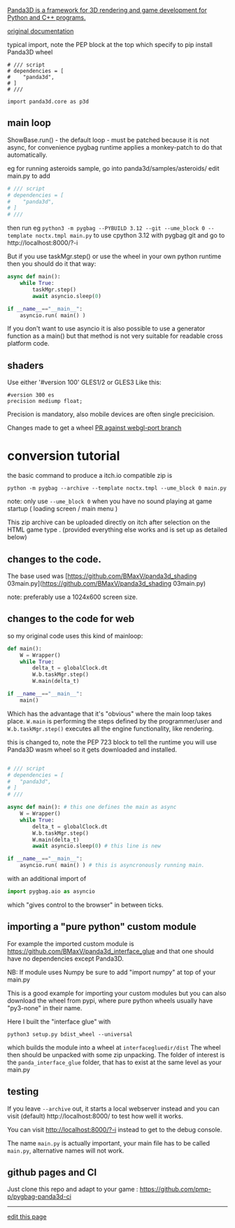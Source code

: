 [Panda3D is a framework for 3D rendering and game development for Python and C++ programs.](https://pypi.org/project/Panda3D/)

[original documentation](https://docs.panda3d.org/1.10/python/index)

typical import, note the PEP block at the top which specify to pip install Panda3D wheel
```
# /// script
# dependencies = [
#    "panda3d",
# ]
# ///

import panda3d.core as p3d
```

## main loop

ShowBase.run() - the default loop - must be patched because it is not async, for convenience
pygbag runtime applies a monkey-patch to do that automatically.

eg for running asteroids sample, go into panda3d/samples/asteroids/
edit main.py to add
```py
# /// script
# dependencies = [
#    "panda3d",
# ]
# ///
```
then run eg `python3 -m pygbag --PYBUILD 3.12 --git --ume_block 0 --template noctx.tmpl main.py` to use cpython 3.12 with pygbag git
and go to http://localhost:8000/?-i

But if you use taskMgr.step() or use the wheel in your own python runtime then you should do it that way:
```python
async def main():
    while True:
        taskMgr.step()
        await asyncio.sleep(0)

if __name__=="__main__":
    asyncio.run( main() )
```

If you don't want to use asyncio it is also possible to use a generator function as a main() but that method is not very suitable for readable cross platform code.


## shaders
Use either '#version 100' GLES1/2 or GLES3 
Like this:
```
#version 300 es
precision mediump float;
```

Precision is mandatory, also mobile devices are often single precicision.

Changes made to get a wheel [PR against webgl-port branch](https://github.com/pmp-p/panda3d/pull/4)



# conversion tutorial

the basic command to produce a itch.io compatible zip is

```
python -m pygbag --archive --template noctx.tmpl --ume_block 0 main.py
```

note: only use `--ume_block 0` when you have no sound playing at game startup ( loading screen / main menu )

This zip archive can be uploaded directly on itch after selection on the HTML game type . (provided everything else works and is set up as detailed below)

## changes to the code.

The base used was [https://github.com/BMaxV/panda3d_shading 03main.py](https://github.com/BMaxV/panda3d_shading 03main.py)

note: preferably use a 1024x600 screen size.

## changes to the code for web

so my original code uses this kind of mainloop:

```python
def main():
    W = Wrapper()
    while True:
        delta_t = globalClock.dt
        W.b.taskMgr.step()
        W.main(delta_t)

if __name__=="__main__":
    main()
```

Which has the advantage that it's "obvious" where the main loop takes place. `W.main` is performing the steps defined by the programmer/user and `W.b.taskMgr.step()` executes all the engine functionality, like rendering.

this is changed to, note the PEP 723 block to tell the runtime you will use Panda3D wasm wheel so it gets downloaded
and installed.

```python

# /// script
# dependencies = [
#   "panda3d",
# ]
# ///

async def main(): # this one defines the main as async
    W = Wrapper()
    while True:
        delta_t = globalClock.dt
        W.b.taskMgr.step()
        W.main(delta_t)
        await asyncio.sleep(0) # this line is new

if __name__=="__main__":
    asyncio.run( main() ) # this is asyncronously running main.
```

with an additional import of

```python
import pygbag.aio as asyncio
```

which "gives control to the browser" in between ticks.

## importing a "pure python" custom module

For example the imported custom module is https://github.com/BMaxV/panda3d_interface_glue and that one should have no dependencies except Panda3D.

NB: If module uses Numpy be sure to add "import numpy" at top of your main.py

This is a good example for importing your custom modules but you can also download the wheel from pypi, where pure python wheels usually have "py3-none" in their name.

Here I built the "interface glue" with

```
python3 setup.py bdist_wheel --universal
```

which builds the module into a wheel at `interfacegluedir/dist` The wheel then should be unpacked with some zip unpacking. The folder of interest is the `panda_interface_glue` folder, that has to exist at the same level as your main.py



## testing

If you leave `--archive` out, it starts a local webserver instead and you can visit (default) http://localhost:8000/ to test how well it works.

You can visit [http://localhost:8000/?-i](http://localhost:8000/?-i) instead to get to the debug console.

The name `main.py` is actually important, your main file has to be called `main.py`, alternative names will not work.


## github pages and CI

Just clone this repo and adapt to your game : https://github.com/pmp-p/pygbag-panda3d-ci



_________


[edit this page](https://github.com/pygame-web/pygame-web.github.io/edit/main/wiki/pkg/panda3d/README.md)

